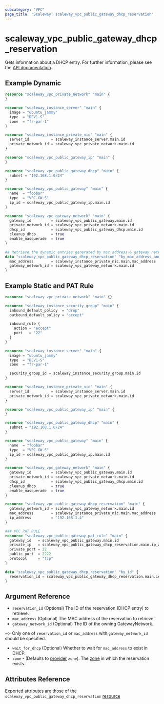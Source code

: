 ```yaml
---
subcategory: "VPC"
page_title: "Scaleway: scaleway_vpc_public_gateway_dhcp_reservation"
---
```


# scaleway_vpc_public_gateway_dhcp_reservation

Gets information about a DHCP entry. For further information, please see the
[API documentation](https://www.scaleway.com/en/developers/api/public-gateway/#path-dhcp-entries-list-dhcp-entries).

## Example Dynamic

```terraform
resource "scaleway_vpc_private_network" "main" {
}

resource "scaleway_instance_server" "main" {
  image = "ubuntu_jammy"
  type  = "DEV1-S"
  zone  = "fr-par-1"
}

resource "scaleway_instance_private_nic" "main" {
  server_id          = scaleway_instance_server.main.id
  private_network_id = scaleway_vpc_private_network.main.id
}

resource "scaleway_vpc_public_gateway_ip" "main" {
}

resource "scaleway_vpc_public_gateway_dhcp" "main" {
  subnet = "192.168.1.0/24"
}

resource "scaleway_vpc_public_gateway" "main" {
  name  = "foobar"
  type  = "VPC-GW-S"
  ip_id = scaleway_vpc_public_gateway_ip.main.id
}

resource "scaleway_vpc_gateway_network" "main" {
  gateway_id         = scaleway_vpc_public_gateway.main.id
  private_network_id = scaleway_vpc_private_network.main.id
  dhcp_id            = scaleway_vpc_public_gateway_dhcp.main.id
  cleanup_dhcp       = true
  enable_masquerade  = true
}

## Retrieve the dynamic entries generated by mac address & gateway network
data "scaleway_vpc_public_gateway_dhcp_reservation" "by_mac_address_and_gw_network" {
  mac_address        = scaleway_instance_private_nic.main.mac_address
  gateway_network_id = scaleway_vpc_gateway_network.main.id
}
```

## Example Static and PAT Rule

```terraform
resource "scaleway_vpc_private_network" "main" {}

resource "scaleway_instance_security_group" "main" {
  inbound_default_policy  = "drop"
  outbound_default_policy = "accept"

  inbound_rule {
    action = "accept"
    port   = "22"
  }
}

resource "scaleway_instance_server" "main" {
  image = "ubuntu_jammy"
  type  = "DEV1-S"
  zone  = "fr-par-1"

  security_group_id = scaleway_instance_security_group.main.id
}

resource "scaleway_instance_private_nic" "main" {
  server_id          = scaleway_instance_server.main.id
  private_network_id = scaleway_vpc_private_network.main.id
}

resource "scaleway_vpc_public_gateway_ip" "main" {
}

resource "scaleway_vpc_public_gateway_dhcp" "main" {
  subnet = "192.168.1.0/24"
}

resource "scaleway_vpc_public_gateway" "main" {
  name  = "foobar"
  type  = "VPC-GW-S"
  ip_id = scaleway_vpc_public_gateway_ip.main.id
}

resource "scaleway_vpc_gateway_network" "main" {
  gateway_id         = scaleway_vpc_public_gateway.main.id
  private_network_id = scaleway_vpc_private_network.main.id
  dhcp_id            = scaleway_vpc_public_gateway_dhcp.main.id
  cleanup_dhcp       = true
  enable_masquerade  = true
}

resource "scaleway_vpc_public_gateway_dhcp_reservation" "main" {
  gateway_network_id = scaleway_vpc_gateway_network.main.id
  mac_address        = scaleway_instance_private_nic.main.mac_address
  ip_address         = "192.168.1.4"
}

### VPC PAT RULE
resource "scaleway_vpc_public_gateway_pat_rule" "main" {
  gateway_id   = scaleway_vpc_public_gateway.main.id
  private_ip   = scaleway_vpc_public_gateway_dhcp_reservation.main.ip_address
  private_port = 22
  public_port  = 2222
  protocol     = "tcp"
}

data "scaleway_vpc_public_gateway_dhcp_reservation" "by_id" {
  reservation_id = scaleway_vpc_public_gateway_dhcp_reservation.main.id
}
```

## Argument Reference

- `reservation_id`  (Optional) The ID of the reservation (DHCP entry) to retrieve.
- `mac_address`  (Optional) The MAC address of the reservation to retrieve.
- `gateway_network_id` (Optional) The ID of the owning GatewayNetwork.

~> Only one of `reservation_id` or `mac_address` with `gateway_network_id` should be specified.

- `wait_for_dhcp` (Optional) Whether to wait for `mac_address` to exist in DHCP.
- `zone` - (Defaults to [provider](../index.md#zone) `zone`). The [zone](../guides/regions_and_zones.md#zones) in which the reservation exists.

## Attributes Reference

Exported attributes are those of the `scaleway_vpc_public_gateway_dhcp_reservation` [resource](../resources/vpc_public_gateway_dhcp_reservation.md)
